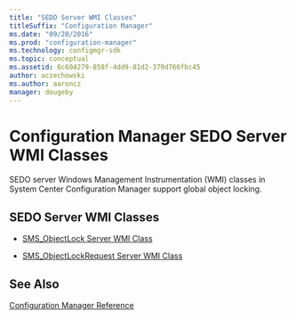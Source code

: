 ```yaml
---
title: "SEDO Server WMI Classes"
titleSuffix: "Configuration Manager"
ms.date: "09/20/2016"
ms.prod: "configuration-manager"
ms.technology: configmgr-sdk
ms.topic: conceptual
ms.assetid: 6c604279-858f-4dd9-81d2-379d766fbc45
author: aczechowski
ms.author: aaroncz
manager: dougeby
---
```

# Configuration Manager SEDO Server WMI Classes
SEDO server Windows Management Instrumentation (WMI) classes in System Center Configuration Manager support global object locking.  

## SEDO Server WMI Classes  

-   [SMS_ObjectLock Server WMI Class](../../../develop/reference/misc/sms_objectlock-server-wmi-class.md)  

-   [SMS_ObjectLockRequest Server WMI Class](../../../develop/reference/misc/sms_objectlockrequest-server-wmi-class.md)  

## See Also  
 [Configuration Manager Reference](../../../develop/reference/configuration-manager-reference.md)
